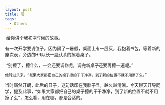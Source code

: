 ```yaml
---
layout: post
title: 零
tags:
  - Others
---
```


​	给你讲个我初中时候的故事。

​	  有一次开学要调位子。因为隔了一暑假，桌面上有一层灰，我抱着书包，等着新的座次表，旁边的HR队长一脸认真的擦着桌子。

​	  “别擦了，擦什么，一会还要调位呢，调完新桌子还要再擦一遍呢。”

 	他转过头来，“如果大家都把自己的桌子擦的干干净净，到了新的位置不就不用擦了么。”

​	当时豁然开朗，此后的日子，这句话印在我脑子里，越久越清晰。今天聊天开导同学，提及此事，“如果大家都把自己的桌子擦的干干净净，到了新的位置不就不用擦了么”，怎么看，用在哪，都是合适的。